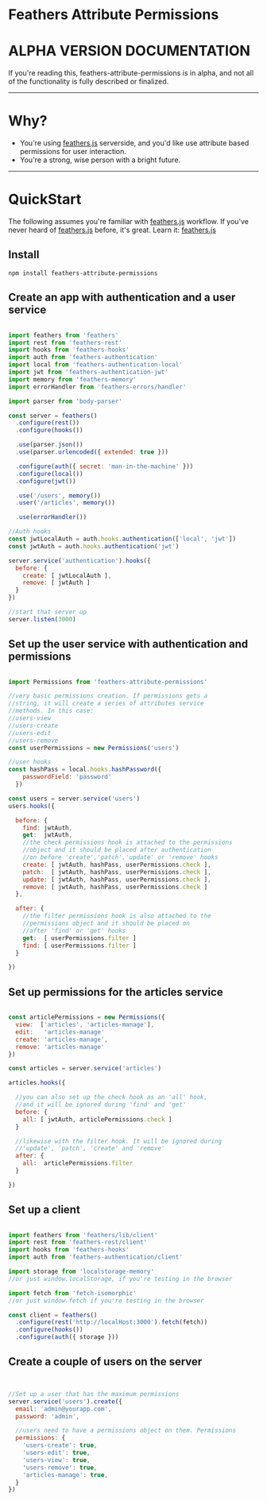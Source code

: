 # Feathers Attribute Permissions

# ALPHA VERSION DOCUMENTATION
If you're reading this, feathers-attribute-permissions is in alpha, and not all of the functionality is fully described or finalized.
___
# Why?

  - You're using [feathers.js](http://www.feathersjs.com) serverside, and you'd like use attribute based permissions for user interaction.
  - You're a strong, wise person with a bright future.

___

# QuickStart

The following assumes you're familiar with [feathers.js](http://www.feathersjs.com) workflow. If you've never heard of [feathers.js](http://www.feathersjs.com) before, it's great. Learn it: [feathers.js](http://www.feathersjs.com)

## Install

```
npm install feathers-attribute-permissions
```

## Create an app with authentication and a user service

```js

import feathers from 'feathers'
import rest from 'feathers-rest'
import hooks from 'feathers-hooks'
import auth from 'feathers-authentication'
import local from 'feathers-authentication-local'
import jwt from 'feathers-authentication-jwt'
import memory from 'feathers-memory'
import errorHandler from 'feathers-errors/handler'

import parser from 'body-parser'

const server = feathers()
  .configure(rest())
  .configure(hooks())

  .use(parser.json())
  .use(parser.urlencoded({ extended: true }))

  .configure(auth({ secret: 'man-in-the-machine' }))
  .configure(local())
  .configure(jwt())

  .use('/users', memory())
  .user('/articles', memory())

  .use(errorHandler())

//Auth hooks
const jwtLocalAuth = auth.hooks.authentication(['local', 'jwt'])
const jwtAuth = auth.hooks.authentication('jwt')

server.service('authentication').hooks({
  before: {
    create: [ jwtLocalAuth ],
    remove: [ jwtAuth ]
  }
})

//start that server up
server.listen(3000)

```

## Set up the user service with authentication and permissions

```js

import Permissions from 'feathers-attribute-permissions'

//very basic permissions creation. If permissions gets a
//string, it will create a series of attributes service
//methods. In this case:
//users-view
//users-create
//users-edit
//users-remove
const userPermissions = new Permissions('users')

//user hooks
const hashPass = local.hooks.hashPassword({
    passwordField: 'password'
  })

const users = server.service('users')
users.hooks({

  before: {
    find: jwtAuth,
    get:  jwtAuth,
    //the check permissions hook is attached to the permissions
    //object and it should be placed after authentication
    //on before 'create','patch','update' or 'remove' hooks
    create: [ jwtAuth, hashPass, userPermissions.check ],
    patch:  [ jwtAuth, hashPass, userPermissions.check ],
    update: [ jwtAuth, hashPass, userPermissions.check ],
    remove: [ jwtAuth, hashPass, userPermissions.check ]
  },

  after: {
    //the filter permissions hook is also attached to the
    //permissions object and it should be placed on
    //after 'find' or 'get' hooks
    get:  [ userPermissions.filter ]
    find: [ userPermissions.filter ]
  }

})

```

## Set up permissions for the articles service

```js

const articlePermissions = new Permissions({
  view:  ['articles', 'articles-manage'],
  edit:   'articles-manage'
  create: 'articles-manage',
  remove: 'articles-manage'
})

const articles = server.service('articles')

articles.hooks({

  //you can also set up the check hook as an 'all' hook,
  //and it will be ignored during 'find' and 'get'
  before: {
    all: [ jwtAuth, articlePermissions.check ]
  }

  //likewise with the filter hook. It will be ignored during
  //'update', 'patch', 'create' and 'remove'
  after: {
    all:  articlePermissions.filter
  }

})

```

## Set up a client

```js

import feathers from 'feathers/lib/client'
import rest from 'feathers-rest/client'
import hooks from 'feathers-hooks'
import auth from 'feathers-authentication/client'

import storage from 'localstorage-memory'
//or just window.localStorage, if you're testing in the browser

import fetch from 'fetch-isomorphic'
//or just window.fetch if you're testing in the browser

const client = feathers()
  .configure(rest('http://localHost:3000').fetch(fetch))
  .configure(hooks())
  .configure(auth({ storage }))

```

## Create a couple of users on the server

```js


//Set up a user that has the maximum permissions
server.service('users').create({
  email: 'admin@yourapp.com',
  password: 'admin',

  //users need to have a permissions object on them. Permissions 
  permissions: {
    'users-create': true,
    'users-edit': true,
    'users-view': true,
    'users-remove': true,
    'articles-manage': true,
  }
})


```
